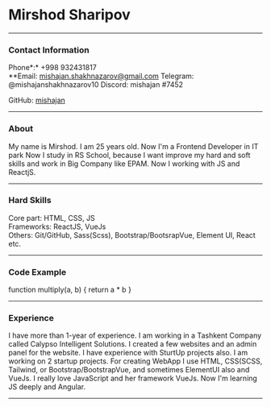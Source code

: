 # Mirshod Sharipov


***

### Contact Information

Phone*:* +998 932431817<br>
**Email: mishajan.shakhnazarov@gmail.com
Telegram: @mishajanshakhnazarov10
Discord: mishajan #7452

GitHub: [mishajan](https://github.com/mishajan)

***

### About

My name is Mirshod. I am 25 years old. Now I'm a Frontend Developer in IT park Now I study in RS School, because I want improve my hard and soft skills and work in Big Company like EPAM. Now I working with JS and ReactjS. 

***

### Hard Skills

Core part: HTML, CSS, JS<br>
Frameworks: ReactJS,  VueJs<br>
Others: Git/GitHub, Sass(Scss), Bootstrap/BootsrapVue, Element UI, React etc.

***
### Code Example
function multiply(a, b) {
  return a * b
}
***

### Experience

I have more than 1-year of experience. I am working in a Tashkent Company called Calypso Intelligent Solutions. I created a few websites and an admin panel for the website. I have experience with SturtUp projects also. I am working on 2 startup projects. For creating WebApp I use HTML, CSS(SCSS, Tailwind, or Bootstrap/BootstrapVue, and sometimes ElementUI also and VueJs. I really love JavaScript and her framework VueJs. Now I'm learning JS deeply and Angular.

***